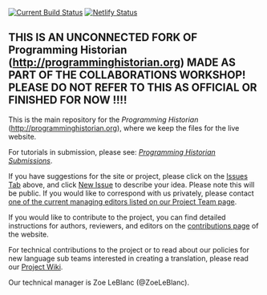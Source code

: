 [![Current Build Status](https://img.shields.io/github/workflow/status/programminghistorian/jekyll/build_programming_historian)](https://github.com/programminghistorian/jekyll/actions/) [![Netlify Status](https://api.netlify.com/api/v1/badges/806a84e7-ac1c-4722-b9bb-a8d519e8bf47/deploy-status)](https://app.netlify.com/sites/ph-preview/deploys)

THIS IS AN UNCONNECTED FORK OF Programming Historian (http://programminghistorian.org) MADE AS PART OF THE COLLABORATIONS WORKSHOP! PLEASE DO NOT REFER TO THIS AS OFFICIAL OR FINISHED FOR NOW !!!!
---
This is the main repository for the _Programming Historian_ (<http://programminghistorian.org>), where we keep the files for the live website. 

For tutorials in submission, please see: [_Programming Historian Submissions_](https://github.com/programminghistorian/ph-submissions).

If you have suggestions for the site or project, please click on the [Issues Tab](https://github.com/programminghistorian/jekyll/issues) above, and click [New Issue](https://github.com/programminghistorian/jekyll/issues/new) to describe your idea. Please note this will be public. If you would like to correspond with us privately, please contact [one of the current managing editors listed on our Project Team page](https://programminghistorian.org/en/project-team).

If you would like to contribute to the project, you can find detailed instructions for authors, reviewers, and editors on the [contributions page](http://programminghistorian.org/contribute) of the website.

For technical contributions to the project or to read about our policies for new language sub teams interested in creating a translation, please read our [Project Wiki](https://github.com/programminghistorian/jekyll/wiki).

Our technical manager is Zoe LeBlanc (@ZoeLeBlanc).
